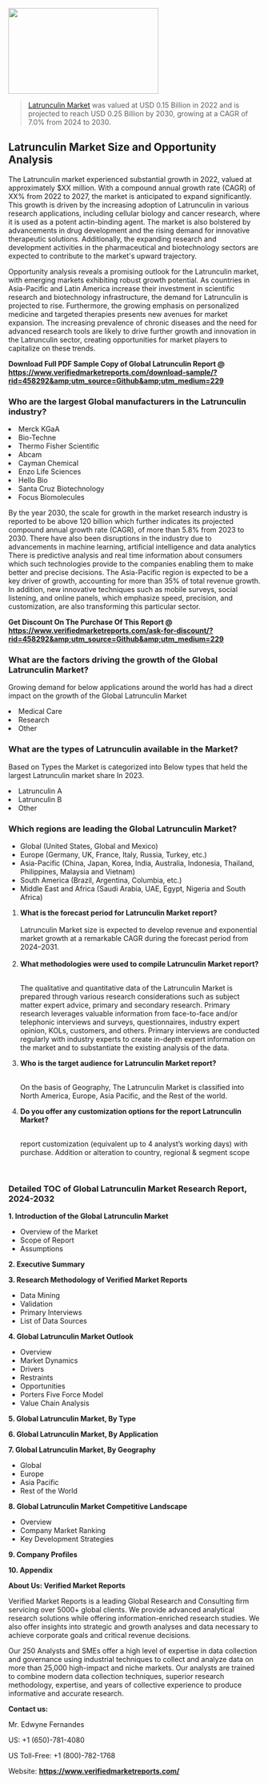 <img src="https://ffe5etoiles.com/wp-content/uploads/2024/12/MST1-300x171.png" alt="" width="300" height="171" class="alignnone size-medium wp-image-20088" /><blockquote><p><p><a href="https://www.verifiedmarketreports.com/download-sample/?rid=458292&utm_source=Github&utm_medium=229" target="_blank">Latrunculin Market</a> was valued at USD 0.15 Billion in 2022 and is projected to reach USD 0.25 Billion by 2030, growing at a CAGR of 7.0% from 2024 to 2030.</p></blockquote><p><h2>Latrunculin Market Size and Opportunity Analysis</h2><p>The Latrunculin market experienced substantial growth in 2022, valued at approximately $XX million. With a compound annual growth rate (CAGR) of XX% from 2022 to 2027, the market is anticipated to expand significantly. This growth is driven by the increasing adoption of Latrunculin in various research applications, including cellular biology and cancer research, where it is used as a potent actin-binding agent. The market is also bolstered by advancements in drug development and the rising demand for innovative therapeutic solutions. Additionally, the expanding research and development activities in the pharmaceutical and biotechnology sectors are expected to contribute to the market's upward trajectory.</p><p>Opportunity analysis reveals a promising outlook for the Latrunculin market, with emerging markets exhibiting robust growth potential. As countries in Asia-Pacific and Latin America increase their investment in scientific research and biotechnology infrastructure, the demand for Latrunculin is projected to rise. Furthermore, the growing emphasis on personalized medicine and targeted therapies presents new avenues for market expansion. The increasing prevalence of chronic diseases and the need for advanced research tools are likely to drive further growth and innovation in the Latrunculin sector, creating opportunities for market players to capitalize on these trends.</p></p><p class=""><strong>Download Full PDF Sample Copy of Global Latrunculin Report @ <a href="https://www.verifiedmarketreports.com/download-sample/?rid=458292&amp;utm_source=Github&amp;utm_medium=229" target="_blank">https://www.verifiedmarketreports.com/download-sample/?rid=458292&amp;utm_source=Github&amp;utm_medium=229</a></strong></p><h3 id="" class="">Who are the largest Global manufacturers in the Latrunculin industry?</h3><p><li>Merck KGaA</li><li> Bio-Techne</li><li> Thermo Fisher Scientific</li><li> Abcam</li><li> Cayman Chemical</li><li> Enzo Life Sciences</li><li> Hello Bio</li><li> Santa Cruz Biotechnology</li><li> Focus Biomolecules</li></p><div class=""><div class="" dir="" data-message-author-role="" data-message-id="" data-message-model-slug=""><div class=""><div class=""><div class=""><div class="" dir="" data-message-author-role="" data-message-id="" data-message-model-slug=""><div class=""><div class=""><p>By the year 2030, the scale for growth in the market research industry is reported to be above 120 billion which further indicates its projected compound annual growth rate (CAGR), of more than 5.8% from 2023 to 2030. There have also been disruptions in the industry due to advancements in machine learning, artificial intelligence and data analytics There is predictive analysis and real time information about consumers which such technologies provide to the companies enabling them to make better and precise decisions. The Asia-Pacific region is expected to be a key driver of growth, accounting for more than 35% of total revenue growth. In addition, new innovative techniques such as mobile surveys, social listening, and online panels, which emphasize speed, precision, and customization, are also transforming this particular sector.</p><p><strong>Get Discount On The Purchase Of This Report @&nbsp; <a href="https://www.verifiedmarketreports.com/ask-for-discount/?rid=458292&amp;utm_source=Github&amp;utm_medium=229" target="_blank">https://www.verifiedmarketreports.com/ask-for-discount/?rid=458292&amp;utm_source=Github&amp;utm_medium=229</a></strong></p></div></div></div></div></div></div></div></div><h3 id="" class="">What are the factors driving the growth of the Global Latrunculin Market?</h3><p id="" class="">Growing demand for below applications around the world has had a direct impact on the growth of the Global Latrunculin Market</p><p id="" class=""><li>Medical Care</li><li> Research</li><li> Other</li></p><h3 id="" class="">What are the types of Latrunculin available in the Market?</h3><p id="" class="">Based on Types the Market is categorized into Below types that held the largest Latrunculin market share In 2023.</p><p id="" class=""><li>Latrunculin A</li><li> Latrunculin B</li><li> Other</li></p><h3 id="" class="">Which regions are leading the Global Latrunculin Market?</h3><ul><li>Global (United States, Global and Mexico)</li><li>Europe (Germany, UK, France, Italy, Russia, Turkey, etc.)</li><li>Asia-Pacific (China, Japan, Korea, India, Australia, Indonesia, Thailand, Philippines, Malaysia and Vietnam)</li><li>South America (Brazil, Argentina, Columbia, etc.)</li><li>Middle East and Africa (Saudi Arabia, UAE, Egypt, Nigeria and South Africa)</li></ul><p><ol><li><strong>What is the forecast period for Latrunculin Market report?<br /></strong><br /><span data-sheets-root="1" data-sheets-value="{&quot;1&quot;:2,&quot;2&quot;:&quot;XXXX size is expected to develop revenue and exponential market growth at a remarkable CAGR during the forecast period from 2024&ndash;2030.&quot;}" data-sheets-userformat="{&quot;2&quot;:12674,&quot;4&quot;:{&quot;1&quot;:2,&quot;2&quot;:16776960},&quot;10&quot;:2,&quot;11&quot;:0,&quot;15&quot;:&quot;Arial&quot;,&quot;16&quot;:12}">Latrunculin Market size is expected to develop revenue and exponential market growth at a remarkable CAGR during the forecast period from 2024&ndash;2031.</span><br /><br /></li><li><strong>What methodologies were used to compile Latrunculin Market report?<br /><br /></strong><p>The qualitative and quantitative data of the&nbsp;Latrunculin Market is prepared through various research considerations such as subject matter expert advice, primary and secondary research. Primary research leverages valuable information from face-to-face and/or telephonic interviews and surveys, questionnaires, industry expert opinion, KOLs, customers, and others. Primary interviews are conducted regularly with industry experts to create in-depth expert information on the market and to substantiate the existing analysis of the data.&nbsp;</p></li><li><strong>Who is the target audience for Latrunculin Market report?<br /><br /></strong><p>On the basis of Geography, The&nbsp;Latrunculin Market is classified into North America, Europe, Asia Pacific, and the Rest of the world.</p></li><li><strong>Do you offer any customization options for the report Latrunculin Market?<br /><br /></strong><p>report customization (equivalent up to 4 analyst&rsquo;s working days) with purchase. Addition or alteration to country, regional &amp; segment scope</p><p>&nbsp;</p></li></ol></p><h3 id="" class="">Detailed TOC of Global Latrunculin Market Research Report, 2024-2032</h3><p id="" class=""><strong>1. Introduction of the Global Latrunculin Market</strong></p><ul><li>Overview of the Market</li><li>Scope of Report</li><li>Assumptions</li></ul><p id="" class=""><strong>2. Executive Summary</strong></p><p id="" class=""><strong>3. Research Methodology of&nbsp;Verified Market Reports</strong></p><ul><li>Data Mining</li><li>Validation</li><li>Primary Interviews</li><li>List of Data Sources</li></ul><p id="" class=""><strong>4. Global Latrunculin Market Outlook</strong></p><ul><li>Overview</li><li>Market Dynamics</li><li>Drivers</li><li>Restraints</li><li>Opportunities</li><li>Porters Five Force Model</li><li>Value Chain Analysis</li></ul><p id="" class=""><strong>5. Global Latrunculin Market, By&nbsp;Type</strong></p><p id="" class=""><strong>6. Global Latrunculin Market, By Application</strong></p><p id="" class=""><strong>7. Global Latrunculin Market, By Geography</strong></p><ul><li>Global</li><li>Europe</li><li>Asia Pacific</li><li>Rest of the World</li></ul><p id="" class=""><strong>8. Global Latrunculin Market Competitive Landscape</strong></p><ul><li>Overview</li><li>Company Market Ranking</li><li>Key Development Strategies</li></ul><p id="" class=""><strong>9. Company Profiles</strong></p><p id="" class=""><strong>10. Appendix</strong></p><p id="" class=""><strong>About Us: Verified Market Reports</strong></p><p id="" class="">Verified Market Reports is a leading Global Research and Consulting firm servicing over 5000+ global clients. We provide advanced analytical research solutions while offering information-enriched research studies. We also offer insights into strategic and growth analyses and data necessary to achieve corporate goals and critical revenue decisions.</p><p id="" class="">Our 250 Analysts and SMEs offer a high level of expertise in data collection and governance using industrial techniques to collect and analyze data on more than 25,000 high-impact and niche markets. Our analysts are trained to combine modern data collection techniques, superior research methodology, expertise, and years of collective experience to produce informative and accurate research.</p><p id="" class=""><strong>Contact us:</strong></p><p id="" class="">Mr. Edwyne Fernandes</p><p id="" class="">US: +1 (650)-781-4080</p><p id="" class="">US Toll-Free: +1 (800)-782-1768</p><p id="" class="">Website: <a target="" data-test-app-aware-link=""><strong>https://www.verifiedmarketreports.com/</strong></a></p>
